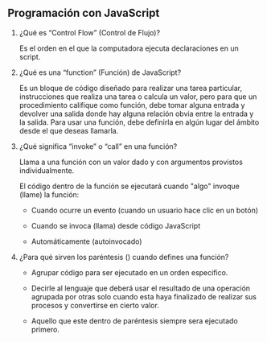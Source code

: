 ## Programación con JavaScript

  1. ¿Qué es “Control Flow” (Control de Flujo)?

     Es el orden en el que la computadora ejecuta declaraciones en un script.
     
  2. ¿Qué es una “function” (Función) de JavaScript?

     Es un bloque de código diseñado para realizar una tarea particular, instrucciones que realiza una tarea o calcula un valor, pero 
     para que un procedimiento califique como función, debe tomar alguna entrada y devolver una salida donde hay alguna relación obvia 
     entre la entrada y la salida. Para usar una función, debe definirla en algún lugar del ámbito desde el que deseas llamarla.
     
  3. ¿Qué significa “invoke” o “call” en una función?

      Llama a una función con un valor dado y con argumentos provistos individualmente.

      El código dentro de la función se ejecutará cuando "algo" invoque (llame) la función:

      + Cuando ocurre un evento (cuando un usuario hace clic en un botón)

      + Cuando se invoca (llama) desde código JavaScript

      + Automáticamente (autoinvocado)

  4. ¿Para qué sirven los paréntesis () cuando defines una función?
     
      + Agrupar código para ser ejecutado en un orden especifico.

      + Decirle al lenguaje que deberá usar el resultado de una operación agrupada por otras solo cuando esta haya finalizado de realizar 
        sus procesos y convertirse en cierto valor.
     
      + Aquello que este dentro de paréntesis siempre sera ejecutado primero.


